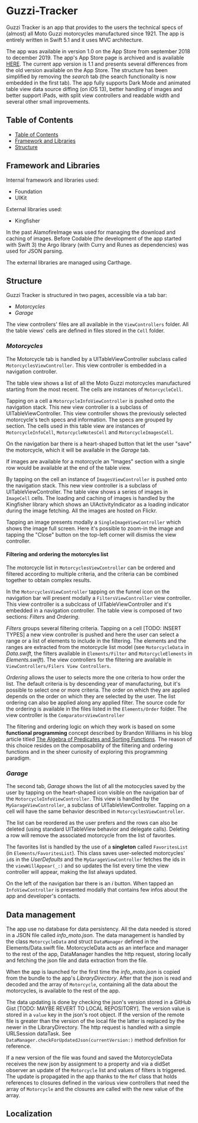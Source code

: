 # Guzzi-Tracker

Guzzi Tracker is an app that provides to the users the technical specs of (almost) all Moto Guzzi motorcycles manufactured since 1921. The app is entirely written in Swift 5.1 and it uses MVC architecture.

The app was available in version 1.0 on the App Store from september 2018 to december 2019. The app's App Store page is archived and is available [HERE](http://archive.is/Pa68R).
The current app version is 1.1 and presents several differences from the old version available on the App Store. The structure has been simplified by removing the *search* tab (the search functionality is now embedded in the first tab). The app fully supports Dark Mode and animated table view data source diffing (on iOS 13), better handling of images and better support iPads, with split view controllers and readable width and several other small improvements.

## Table of Contents

- [Table of Contents](#table-of-contents)
- [Framework and Libraries](#frameworks-and-Libraries)
- [Structure](#structure)

## Framework and Libraries

Internal framework and libraries used:

* Foundation
* UIKit

External libraries used:

* Kingfisher

In the past AlamofireImage was used for managing the download and caching of images. Before Codable (the development of the app started with Swift 3) the Argo library (with Curry and Runes as dependencies) was used for JSON parsing.

The external libraries are managed using Carthage.

## Structure

Guzzi Tracker is structured in two pages, accessible via a tab bar:

* *Motorcycles*
* *Garage*

The view controllers' files are all available in the `ViewControllers` folder. All the table views' cells are defined in files stored in the `Cell` folder.

### *Motorcycles*

The Motorcycle tab is handled by a UITableViewController subclass called `MotorcyclesViewController`. This view controller is embedded in a navigation controller.

The table view shows a list of all the Moto Guzzi motorcycles manufactured starting from the most recent. The cells are instances of `MotorcycleCell`.

Tapping on a cell a `MotorcycleInfoViewController` is pushed onto the navigation stack. This new view controller is a subclass of UITableViewController. This view controller shows the previously selected motorcycle's tech specs and information. The specs are grouped by section. The cells used in this table view are instances of `MotorcycleInfoCell`, `MotorcycleNotesCell` and `MotorcycleImagesCell`.

On the navigation bar there is a heart-shaped button that let the user "save" the motorcycle, which it will be available in the *Garage* tab.

If images are available for a motorcycle an "Images" section with a single row would be available at the end of the table view.

By tapping on the cell an instance of `ImagesViewController` is pushed onto the navigation stack. This new view controller is a subclass of UITableViewController. The table view shows a series of images in `ImageCell` cells. The loading and caching of images is handled by the Kingfisher library which shows an UIActivityIndicator as a loading indicator during the image fetching. All the images are hosted on Flickr.

Tapping an image presents modally a `SingleImageViewController` which shows the image full screen. Here it's possible to zoom-in the image and tapping the "Close" button on the top-left corner will dismiss the view controller.

#### Filtering and ordering the motorcyles list

The motorcycle list in `MotorcyclesViewController` can be ordered and filtered according to multiple criteria, and the criteria can be combined together to obtain complex results.

In the `MotorcyclesViewController` tapping on the funnel icon on the navigation bar will present modally a `FiltersViewController` view controller. This view controller is a subclcass of UITableViewController and it's embedded in a navigation controller. The table view is composed of two sections: *Filters* and *Ordering*.

*Filters* groups several filtering criteria. Tapping on a cell [TODO: INSERT TYPES] a new view controller is pushed and here the user can select a range or a list of elements to include in the filtering. The elements and the ranges are extracted from the motorcycle list model (see `MotorcycleData` in *Data.swift*, the filters available in `Elements/Filter` and `MotorcycleElements` in *Elements.swift*). The view controllers for the filtering are available in `ViewControllers/Filers View Controllers`.

*Ordering* allows the user to selects more the one criteria to how order the list. The default criteria is by descending year of manufacturing, but it's possible to select one or more criteria. The order on which they are applied depends on the order on which they are selected by the user. The list ordering can also be applied along any applied filter. The source code for the ordering is available in the files listed in the `Elements/Order` folder. The view controller is the `ComparatorsViewController`

The filtering and ordering logic on which they work is based on some **functional programming** concept described by Brandon Williams in his blog article titled [The Algebra of Predicates and Sorting Functions](https://www.fewbutripe.com/swift/math/algebra/monoid/2017/04/18/algbera-of-predicates-and-sorting-functions.html). The reason of this choice resides on the composability of the filtering and ordering functions and in the sheer curiosity of exploring this programming paradigm.

### *Garage*

The second tab, *Garage* shows the list of all the motocycles saved by the user by tapping on the heart-shaped icon visible on the navigation bar of the `MotorcycleInfoViewController`. This view is handled by the `MyGarageViewController`, a subclass of UITableViewController. Tapping on a cell will have the same behavior described in `MotorcyclesViewController`.

The list can be reordered as the user prefers and the rows can also be deleted (using standard UITableView behavior and delegate calls). Deleting a row will remove the associated motorcycle from the list of favorites.

The favorites list is handled by the use of a **singleton** called `FavoritesList` (in `Elements/FavoritesList`). This class saves user-selected motorcycles' `id`s in the *UserDefaults* and the `MyGarageViewController` fetches the ids in the `viewWillAppear(_:)` and so updates the list every time the view controller will appear, making the list always updated.

On the left of the navigation bar there is an *i* button. When tapped an `InfoViewController` is presented modally that contains few infos about the app and developer's contacts.

## Data management

The app use no database for data persistency. All the data needed is stored in a JSON file called *info_moto.json*. The data management is handled by the class `MotorcycleData` and struct `DataManager` defined in the Elements/Data.swift file. MotorcycleData acts as an interface and manager to the rest of the app, DataManager handles the http request, storing locally and fetching the json file and data extraction from the file.

When the app is launched for the first time the *info_moto.json* is copied from the bundle to the app's *LibraryDirectory*. After that the json is read and decoded and the array of `Motorcycle`, containing all the data about the motorcycles, is available to the rest of the app.

The data updating is done by checking the json's version stored in a GitHub Gist [TODO: MAYBE REVERT TO LOCAL REPOSITORY]. The version value is stored in a `value` key in the json's root object. If the version of the remote file is greater than the version of the local file the latter is replaced by the newer in the LibraryDirectory.
The http request is handled with a simple URLSession dataTask. See `DataManager.checkForUpdatedJson(currentVersion:)` method definition for reference.

If a new version of the file was found and saved the MotorcycleData receives the new json by assignment to a property and via a didSet observer an update of the `Motorcycle` list and values of filters is triggered. The update is propagated in the app thanks to the `Ref` class that holds references to closures defined in the various view controllers that need the array of `Motorcycle` and the closures are called with the new value of the array.

## Localization

